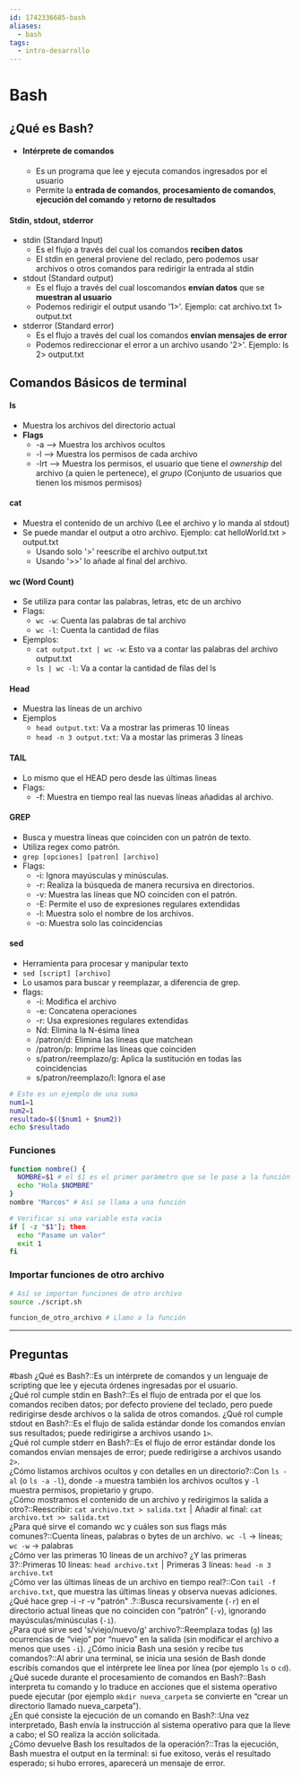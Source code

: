 ```yaml
---
id: 1742336685-bash
aliases:
  - bash
tags:
  - intro-desarrollo
---
```


# Bash

## ¿Qué es Bash?
- #### **Intérprete de comandos**
	- Es un programa que lee y ejecuta comandos ingresados por el usuario
	- Permite la **entrada de comandos**, **procesamiento de comandos**, **ejecución del comando** y **retorno de resultados**

#### Stdin, stdout, stderror
- stdin (Standard Input)
	- Es el flujo a través del cual los comandos **reciben datos**
	- El stdin en general proviene del reclado, pero podemos usar archivos o otros comandos para redirigir la entrada al stdin
- stdout (Standard output)
	- Es el flujo a través del cual loscomandos **envían datos** que se **muestran al usuario**
	- Podemos redirigir el output usando '1>'. Ejemplo: cat archivo.txt 1> output.txt
- stderror (Standard error)
	- Es el flujo a través del cual los comandos **envían mensajes de error**
	- Podemos redireccionar el error a un archivo usando '2>'. Ejemplo: ls 2> output.txt


## Comandos Básicos de terminal

#### ls
- Muestra los archivos del directorio actual
- **Flags**
	- -a --> Muestra los archivos ocultos
	- -l --> Muestra los permisos de cada archivo
	- -lrt --> Muestra los permisos, el usuario que tiene el *ownership* del archivo (a quien le pertenece), el *grupo* (Conjunto de usuarios que tienen los mismos permisos)
#### cat
- Muestra el contenido de un archivo (Lee el archivo y lo manda al stdout)
- Se puede mandar el output a otro archivo. Ejemplo: cat helloWorld.txt > output.txt
	- Usando solo '>' reescribe el archivo output.txt
	- Usando '>>' lo añade al final del archivo.
#### wc (Word Count)
- Se utiliza para contar las palabras, letras, etc de un archivo
- Flags:
	- `wc -w`: Cuenta las palabras de tal archivo
	- `wc -l`: Cuenta la cantidad de filas
- Ejemplos:
	- `cat output.txt | wc -w`: Esto va a contar las palabras del archivo output.txt
	- `ls | wc -l`:  Va a contar la cantidad de filas del ls
#### Head
- Muestra las líneas de un archivo
- Ejemplos
	- `head output.txt`: Va a mostrar las primeras 10 líneas 
	- `head -n 3 output.txt`: Va a mostar las primeras 3 líneas

#### TAIL
- Lo mismo que el HEAD pero desde las últimas lineas
- Flags:
	- -f: Muestra en tiempo real las nuevas líneas añadidas al archivo.

#### GREP
- Busca y muestra líneas que coinciden con un patrón de texto.
- Utiliza regex como patrón.
- `grep [opciones] [patron] [archivo]`
- Flags:
	- -i: Ignora mayúsculas y minúsculas.
	- -r: Realiza la búsqueda de manera recursiva en directorios.
	- -v: Muestra las líneas que NO coinciden con el patrón.
	- -E: Permite el uso de expresiones regulares extendidas
	- -l: Muestra solo el nombre de los archivos.
	- -o: Muestra solo las coincidencias

#### sed
- Herramienta para procesar y manipular texto
- `sed [script] [archivo]`
- Lo usamos para buscar y reemplazar, a diferencia de grep.
- flags:
	- -i: Modifica el archivo
	- -e: Concatena operaciones
	- -r: Usa expresiones regulares extendidas
	- Nd: Elimina la N-ésima línea
	- /patron/d: Elimina las líneas que matchean
	- /patron/p: Imprime las líneas que coinciden
	- s/patron/reemplazo/g: Aplica la sustitución en todas las coincidencias
	- s/patron/reemplazo/l: Ignora el ase

```bash
# Este es un ejemplo de una suma
num1=1
num2=1
resultado=$(($num1 + $num2))
echo $resultado
```

### Funciones

```bash
function nombre() {
  NOMBRE=$1 # el $1 es el primer parámetro que se le pase a la función
  echo "Hola $NOMBRE"
}
nombre "Marcos" # Así se llama a una función
```

```bash
# Verificar si una variable esta vacía
if [ -z "$1"]; then
  echo "Pasame un valor"
  exit 1
fi
```

### Importar funciones de otro archivo

```bash
# Así se importan funciones de otro archivo 
source ./script.sh  

funcion_de_otro_archivo # Llamo a la función
```
---
## Preguntas

#bash
¿Qué es Bash?::Es un intérprete de comandos y un lenguaje de scripting que lee y ejecuta órdenes ingresadas por el usuario.  
¿Qué rol cumple stdin en Bash?::Es el flujo de entrada por el que los comandos reciben datos; por defecto proviene del teclado, pero puede redirigirse desde archivos o la salida de otros comandos. 
¿Qué rol cumple stdout en Bash?::Es el flujo de salida estándar donde los comandos envían sus resultados; puede redirigirse a archivos usando `1>`.  
¿Qué rol cumple stderr en Bash?::Es el flujo de error estándar donde los comandos envían mensajes de error; puede redirigirse a archivos usando `2>`.  
¿Cómo listamos archivos ocultos y con detalles en un directorio?::Con `ls -al` (o `ls -a -l`), donde `-a` muestra también los archivos ocultos y `-l` muestra permisos, propietario y grupo.  
¿Cómo mostramos el contenido de un archivo y redirigimos la salida a otro?::Reescribir: `cat archivo.txt > salida.txt`  |  Añadir al final: `cat archivo.txt >> salida.txt`  
¿Para qué sirve el comando wc y cuáles son sus flags más comunes?::Cuenta líneas, palabras o bytes de un archivo.  `wc -l` → líneas; `wc -w` → palabras  
¿Cómo ver las primeras 10 líneas de un archivo? ¿Y las primeras 3?::Primeras 10 líneas: `head archivo.txt`  |  Primeras 3 líneas: `head -n 3 archivo.txt`  
¿Cómo ver las últimas líneas de un archivo en tiempo real?::Con `tail -f archivo.txt`, que muestra las últimas líneas y observa nuevas adiciones.  
¿Qué hace grep -i -r -v "patrón" .?::Busca recursivamente (`-r`) en el directorio actual líneas que no coinciden con “patrón” (`-v`), ignorando mayúsculas/minúsculas (`-i`).  
¿Para qué sirve sed 's/viejo/nuevo/g' archivo?::Reemplaza todas (`g`) las ocurrencias de “viejo” por “nuevo” en la salida (sin modificar el archivo a menos que uses `-i`).
¿Cómo inicia Bash una sesión y recibe tus comandos?::Al abrir una terminal, se inicia una sesión de Bash donde escribís comandos que el intérprete lee línea por línea (por ejemplo `ls` o `cd`).  
¿Qué sucede durante el procesamiento de comandos en Bash?::Bash interpreta tu comando y lo traduce en acciones que el sistema operativo puede ejecutar (por ejemplo `mkdir nueva_carpeta` se convierte en “crear un directorio llamado nueva_carpeta”).  
¿En qué consiste la ejecución de un comando en Bash?::Una vez interpretado, Bash envía la instrucción al sistema operativo para que la lleve a cabo; el SO realiza la acción solicitada.  
¿Cómo devuelve Bash los resultados de la operación?::Tras la ejecución, Bash muestra el output en la terminal: si fue exitoso, verás el resultado esperado; si hubo errores, aparecerá un mensaje de error.